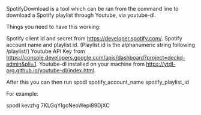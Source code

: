 SpotifyDownload is a tool which can be ran from the command line to download a Spotify playlist through Youtube, via youtube-dl.

Things you need to have this working:

Spotify client id and secret from https://developer.spotify.com/.
Spotify account name and playlist id. (Playlist id is the alphanumeric string following /playlist/)
Youtube API Key from https://console.developers.google.com/apis/dashboard?project=deckd-admin&pli=1.
Youtube-dl installed on your machine from https://ytdl-org.github.io/youtube-dl/index.html.

After this you can then run spodl spotify_account_name spotify_playlist_id

For example:

spodl kevzhg 7KLGqYIgcNeoWepi89DjXC
